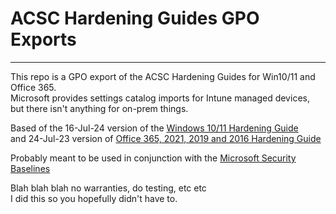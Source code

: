 # ACSC Hardening Guides GPO Exports 

-------------------

This repo is a GPO export of the ACSC Hardening Guides for Win10/11 and Office 365. <br>
Microsoft provides settings catalog imports for Intune managed devices, but there isn't anything for on-prem things.

Based of the 16-Jul-24 version of the [Windows 10/11 Hardening Guide](https://www.cyber.gov.au/resources-business-and-government/maintaining-devices-and-systems/system-hardening-and-administration/system-hardening/hardening-microsoft-windows-10-and-windows-11-workstations) <br>
and 24-Jul-23 version of [Office 365, 2021, 2019 and 2016 Hardening Guide](https://www.cyber.gov.au/resources-business-and-government/maintaining-devices-and-systems/system-hardening-and-administration/system-hardening/hardening-microsoft-365-office-2021-office-2019-and-office-20160) <br>

Probably meant to be used in conjunction with the [Microsoft Security Baselines](https://techcommunity.microsoft.com/category/microsoftsecurityandcompliance/blog/microsoft-security-baselines)

Blah blah blah no warranties, do testing, etc etc <br>
I did this so you hopefully didn't have to.
